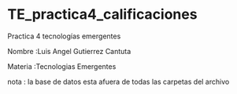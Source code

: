 # TE_practica4_calificaciones
Practica 4 tecnologías emergentes 

Nombre :Luis Angel Gutierrez Cantuta 

Materia :Tecnologias Emergentes

nota : la base de datos esta afuera de todas las carpetas del archivo

